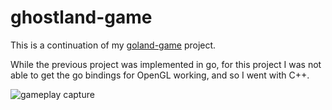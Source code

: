 # ghostland-game
This is a continuation of my [goland-game](https://github.com/five-hundred-eleven/goland-game) project.

While the previous project was implemented in go, for this project I was not able to get the go bindings for OpenGL working, and so I went with C++.

![gameplay capture](https://stromsy.com/content/ghostland_3.gif)
